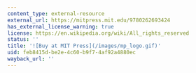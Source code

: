 ```yaml
---
content_type: external-resource
external_url: https://mitpress.mit.edu/9780262693424
has_external_license_warning: true
license: https://en.wikipedia.org/wiki/All_rights_reserved
status: ''
title: '![Buy at MIT Press](/images/mp_logo.gif)'
uid: feb8415d-be2e-4c60-b9f7-4af92a4880ec
wayback_url: ''
---
```

